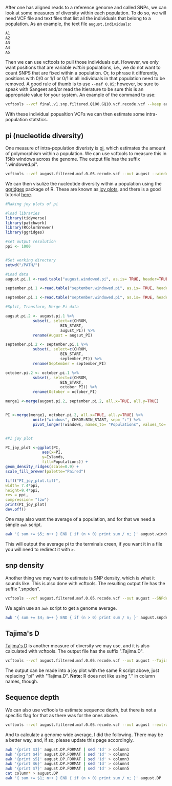 After one has aligned reads to a reference genome and called SNPs, we can look at some measures of diversity within each population. To do so, we will need VCF file and text files that list all the individuals that belong to a population. As an example, the text file `august.individuals`:
```bash
A1
A2
A3
A4
A5
```
Then we can use vcftools to pull those individuals out. However, we only want positions that are variable *within* populations, i.e., we do not want to count SNPS that are fixed within a population. Or, to phrase it differently, positions with 0/0 or 1/1 or 0/1 in all individuals in that population need to be removed. A good rule of thumb is to use `--maf 0.05`; however, be sure to speak with Sangeet and/or read the ltierature to be sure this is an appropriate value for your system. An example of the command to use:
```bash
vcftools --vcf final.v1.snp.filtered.Q100.GQ10.vcf.recode.vcf --keep august.individuals --maf 0.05 --recode --recode-INFO-all --out august.filtered.maf.0.05
```
With these individual popualtion VCFs we can then estimate some intra-population statstics.

## pi (nucleotide diversity)

One measure of intra-population diveristy is [pi](https://en.wikipedia.org/wiki/Nucleotide_diversity), which estimates the amount of polymorphism within a population. We can use vcftools to measure this in 15kb windows across the genome. The output file has the suffix ".windowed.pi".
```bash
vcftools --vcf august.filtered.maf.0.05.recode.vcf --out august --window-pi 15000
```
We can then visulize the nucleotide diversity within a population using the [ggridges](https://github.com/wilkelab/ggridges) package of R. These are known as [joy plots](https://katherinemwood.github.io/post/joy/), and there is a good tutorial [here](https://wilkelab.org/ggridges/articles/introduction.html).
```R
#Making joy plots of pi

#load libraries
library(tidyverse)
library(patchwork)
library(RColorBrewer)
library(ggridges)

#set output resolution
ppi <- 1000


#Set working directory
setwd("/PATH/")

#Load data
august.pi.1 <-read.table("august.windowed.pi", as.is= TRUE, header=TRUE)

september.pi.1 <-read.table("september.windowed.pi", as.is= TRUE, header=TRUE)

september.pi.1 <-read.table("september.windowed.pi", as.is= TRUE, header=TRUE)

#Split, Transform, Merge Pi data

augsut.pi.2 <- august.pi.1 %>%
			subset(, select=c(CHROM,
						BIN_START,
						august_PI)) %>%
			rename(August = augsut_PI)

september.pi.2 <- september.pi.1 %>%
			subset(, select=c(CHROM,
						BIN_START,
						september_PI)) %>%
			rename(September = september_PI)

october.pi.2 <- october.pi.1 %>%
			subset(, select=c(CHROM,
						BIN_START,
						october_PI)) %>%
			rename(October = october_PI)

merge1 <-merge(augsut.pi.2, september.pi.2, all.x=TRUE, all.y=TRUE)


PI <-merge(merge1, october.pi.2, all.x=TRUE, all.y=TRUE) %>%
			unite("windows", CHROM:BIN_START, sep= ":") %>%
			pivot_longer(!windows, names_to= "Populations", values_to= "PI")


#PI joy plot

PI_joy_plot <-ggplot(PI,
				aes(x=PI,
				y=Islands,
				fill=Populations)) +
geom_density_ridges(scale=0.9) +
scale_fill_brewer(palette="Paired")

tiff("PI_joy_plot.tiff",
width= 7.4*ppi,
height=9.4*ppi,
res = ppi,
compression= "lzw")
print(PI_joy_plot)
dev.off()
```

One may also want the average of a population, and for that we need a simple `awk` script.
```bash
awk '{ sum += $5; n++ } END { if (n > 0) print sum / n; }' august.windowed.pi
```
This will output the average pi to the terminals creen, if you want it in a file you will need to redirect it with `>`.

## snp density
Another thing we may want to estimate is SNP density, which is what it sounds like. This is also done with vcftools. The resulting output file has the suffix ".snpden".
```bash
vcftools --vcf august.filtered.maf.0.05.recode.vcf --out august --SNPdensity 15000
```
We again use an `awk` script to get a genome average.
```bash
awk '{ sum += $4; n++ } END { if (n > 0) print sum / n; }' august.snpden
```

## Tajima's D
[Tajima's D](https://en.wikipedia.org/wiki/Tajima%27s_D) is another measure of diversity we may use, and it is also calculated with vcftools. The output file has the suffix ".Tajima.D".
```bash
vcftools --vcf august.filtered.maf.0.05.recode.vcf --out august --TajimaD 15000
```
The output can be made into a joy plot with the same R script above, just replacing "pi" with "Tajima.D". **Note:**
 R does not like using "." in column names, though.
 
## Sequence depth

We can also use vcftools to estimate sequence depth, but there is not a specific flag for that as there was for the ones above.
```bash
vcftools --vcf august.filtered.maf.0.05.recode.vcf --out august --extract-FORMAT-info DP
```
And to calculate a genome wide average, I did the following. There may be a better way, and, if so, please update this page accordingly.
```bash
awk '{print $3}' august.DP.FORMAT | sed '1d' > column1
awk '{print $4}' august.DP.FORMAT | sed '1d' > column2
awk '{print $5}' august.DP.FORMAT | sed '1d' > column3
awk '{print $6}' august.DP.FORMAT | sed '1d' > column4
awk '{print $7}' august.DP.FORMAT | sed '1d' > column5
cat column* > august.DP
awk '{ sum += $1; n++ } END { if (n > 0) print sum / n; }' august.DP
```

